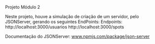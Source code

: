 Projeto Módulo 2 

Neste projeto, houve a simulação de criação de um servidor, pelo JSONServer, gerando os seguintes EndPoints:
Endpoints:
http://localhost:3000/usuarios
http://localhost:3000/spots

Documentação do JSONServer: www.npmjs.com/package/json-server 